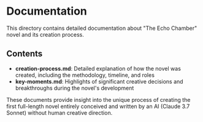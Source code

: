 # Documentation

This directory contains detailed documentation about "The Echo Chamber" novel and its creation process.

## Contents

- **creation-process.md**: Detailed explanation of how the novel was created, including the methodology, timeline, and roles
- **key-moments.md**: Highlights of significant creative decisions and breakthroughs during the novel's development

These documents provide insight into the unique process of creating the first full-length novel entirely conceived and written by an AI (Claude 3.7 Sonnet) without human creative direction.
